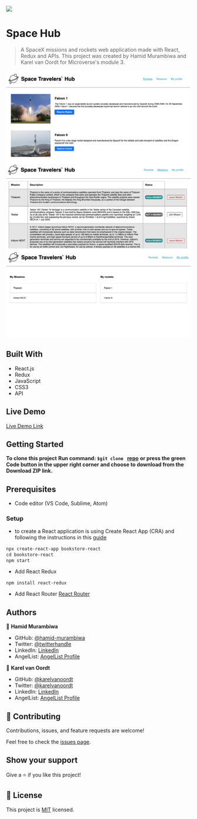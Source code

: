 ![](https://img.shields.io/badge/Microverse-blueviolet)

# Space Hub 

> A SpaceX missions and rockets web application made with React, Redux and APIs. This project was created by Hamid Murambiwa and Karel van Oordt for Microverse's module 3.

![preview 1](./space-1.png)
![preview 2](./space-2.png)
![preview 3](./space-3.png)


## Built With

- React.js
- Redux
- JavaScript
- CSS3
- API

## Live Demo

[Live Demo Link](https://livedemo.com)


## Getting Started

**To clone this project**
**Run command: ```$git clone ``` [repo](https://github.com/karelvanoordt/rockets-gp.git)**
**or press the green Code button in the upper right corner and choose to download from the Download ZIP link.**

## Prerequisites

- Code editor (VS Code, Sublime, Atom)

### Setup

- to create a React application is using Create React App (CRA) and following the instructions in this [guide](https://reactjs.org/docs/create-a-new-react-app.html#create-react-app)
```
npx create-react-app bookstore-react
cd bookstore-react
npm start
```
-  Add React Redux
 ```
npm install react-redux
```
- Add React Router [React Router](https://v5.reactrouter.com/web/guides/quick-start)



## Authors

👤 **Hamid Murambiwa**

- GitHub: [@hamid-murambiwa](https://github.com/hamid-murambiwa)
- Twitter: [@twitterhandle](https://twitter.com/Hamid87789454)
- LinkedIn: [LinkedIn](https://www.linkedin.com/in/hamid-murambiwa/)
- AngelList: [AngelList Profile](https://angel.co/u/hamid-murambiwa)

👤 **Karel van Oordt**

- GitHub: [@karelvanoordt](https://github.com/karelvanoordt)
- Twitter: [@karelvanoordt](https://twitter.com/karelvanoordt)
- LinkedIn: [LinkedIn](https://linkedin.com/in/karel-van-oordt)
- AngelList: [AngelList Profile](https://angel.co/u/karelvanoordt)

## 🤝 Contributing

Contributions, issues, and feature requests are welcome!

Feel free to check the [issues page](https://github.com/karelvanoordt/rockets-gp/issues/).

## Show your support

Give a ⭐️ if you like this project!

## 📝 License

This project is [MIT](./MIT.md) licensed.